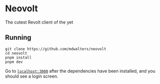 # Neovolt
The cutest Revolt client of the yet
## Running
```console
git clone https://github.com/mdwalters/neovolt
cd neovolt
pnpm install
pnpm dev
```
Go to [`localhost:3000`](http://localhost:3000/neovolt/) after the dependencies have been installed, and you should see a login screen.
